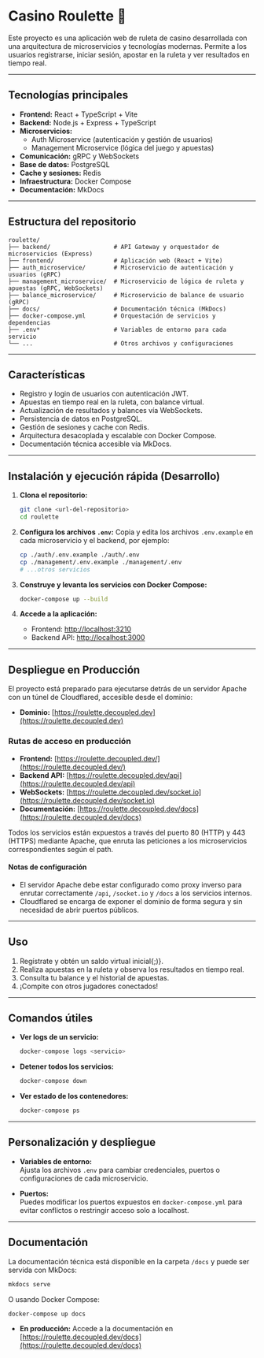 # Casino Roulette 🎰

Este proyecto es una aplicación web de ruleta de casino desarrollada con una arquitectura de microservicios y tecnologías modernas. Permite a los usuarios registrarse, iniciar sesión, apostar en la ruleta y ver resultados en tiempo real.

---

## Tecnologías principales

- **Frontend:** React + TypeScript + Vite
- **Backend:** Node.js + Express + TypeScript
- **Microservicios:**
  - Auth Microservice (autenticación y gestión de usuarios)
  - Management Microservice (lógica del juego y apuestas)
- **Comunicación:** gRPC y WebSockets
- **Base de datos:** PostgreSQL
- **Cache y sesiones:** Redis
- **Infraestructura:** Docker Compose
- **Documentación:** MkDocs

---

## Estructura del repositorio

```
roulette/
├── backend/                  # API Gateway y orquestador de microservicios (Express)
├── frontend/                 # Aplicación web (React + Vite)
├── auth_microservice/        # Microservicio de autenticación y usuarios (gRPC)
├── management_microservice/  # Microservicio de lógica de ruleta y apuestas (gRPC, WebSockets)
├── balance_microservice/     # Microservicio de balance de usuario (gRPC)
├── docs/                     # Documentación técnica (MkDocs)
├── docker-compose.yml        # Orquestación de servicios y dependencias
├── .env*                     # Variables de entorno para cada servicio
└── ...                       # Otros archivos y configuraciones
```

---

## Características

- Registro y login de usuarios con autenticación JWT.
- Apuestas en tiempo real en la ruleta, con balance virtual.
- Actualización de resultados y balances vía WebSockets.
- Persistencia de datos en PostgreSQL.
- Gestión de sesiones y cache con Redis.
- Arquitectura desacoplada y escalable con Docker Compose.
- Documentación técnica accesible vía MkDocs.

---

## Instalación y ejecución rápida (Desarrollo)

1. **Clona el repositorio:**

   ```bash
   git clone <url-del-repositorio>
   cd roulette
   ```

2. **Configura los archivos `.env`:**
   Copia y edita los archivos `.env.example` en cada microservicio y el backend, por ejemplo:

   ```bash
   cp ./auth/.env.example ./auth/.env
   cp ./management/.env.example ./management/.env
   # ...otros servicios
   ```

3. **Construye y levanta los servicios con Docker Compose:**

   ```bash
   docker-compose up --build
   ```

4. **Accede a la aplicación:**
   - Frontend: [http://localhost:3210](http://localhost:3210)
   - Backend API: [http://localhost:3000](http://localhost:3000)

---

## Despliegue en Producción

El proyecto está preparado para ejecutarse detrás de un servidor Apache con un túnel de Cloudflared, accesible desde el dominio:

- **Dominio:** [https://roulette.decoupled.dev](https://roulette.decoupled.dev)

### Rutas de acceso en producción

- **Frontend:** [https://roulette.decoupled.dev/](https://roulette.decoupled.dev/)
- **Backend API:** [https://roulette.decoupled.dev/api](https://roulette.decoupled.dev/api)
- **WebSockets:** [https://roulette.decoupled.dev/socket.io](https://roulette.decoupled.dev/socket.io)
- **Documentación:** [https://roulette.decoupled.dev/docs](https://roulette.decoupled.dev/docs)

Todos los servicios están expuestos a través del puerto 80 (HTTP) y 443 (HTTPS) mediante Apache, que enruta las peticiones a los microservicios correspondientes según el path.

#### Notas de configuración

- El servidor Apache debe estar configurado como proxy inverso para enrutar correctamente `/api`, `/socket.io` y `/docs` a los servicios internos.
- Cloudflared se encarga de exponer el dominio de forma segura y sin necesidad de abrir puertos públicos.

---

## Uso

1. Regístrate y obtén un saldo virtual inicial{;)}.
2. Realiza apuestas en la ruleta y observa los resultados en tiempo real.
3. Consulta tu balance y el historial de apuestas.
4. ¡Compite con otros jugadores conectados!

---

## Comandos útiles

- **Ver logs de un servicio:**
  ```bash
  docker-compose logs <servicio>
  ```
- **Detener todos los servicios:**
  ```bash
  docker-compose down
  ```
- **Ver estado de los contenedores:**
  ```bash
  docker-compose ps
  ```

---

## Personalización y despliegue

- **Variables de entorno:**  
  Ajusta los archivos `.env` para cambiar credenciales, puertos o configuraciones de cada microservicio.

- **Puertos:**  
  Puedes modificar los puertos expuestos en `docker-compose.yml` para evitar conflictos o restringir acceso solo a localhost.

---

## Documentación

La documentación técnica está disponible en la carpeta `/docs` y puede ser servida con MkDocs:

```bash
mkdocs serve
```

O usando Docker Compose:

```bash
docker-compose up docs
```

- **En producción:** Accede a la documentación en [https://roulette.decoupled.dev/docs](https://roulette.decoupled.dev/docs)
